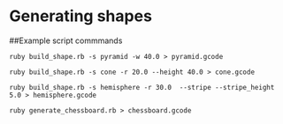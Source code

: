 # Generating shapes

##Example script commmands

```
ruby build_shape.rb -s pyramid -w 40.0 > pyramid.gcode
```

```
ruby build_shape.rb -s cone -r 20.0 --height 40.0 > cone.gcode
```

```
ruby build_shape.rb -s hemisphere -r 30.0  --stripe --stripe_height 5.0 > hemisphere.gcode
```

```
ruby generate_chessboard.rb > chessboard.gcode
```
